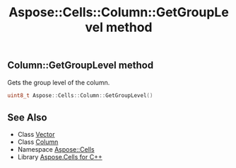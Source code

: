 ﻿---
title: Aspose::Cells::Column::GetGroupLevel method
linktitle: GetGroupLevel
second_title: Aspose.Cells for C++ API Reference
description: 'Aspose::Cells::Column::GetGroupLevel method. Gets the group level of the column in C++.'
type: docs
weight: 900
url: /cpp/aspose.cells/column/getgrouplevel/
---
## Column::GetGroupLevel method


Gets the group level of the column.

```cpp
uint8_t Aspose::Cells::Column::GetGroupLevel()
```

## See Also

* Class [Vector](../../vector/)
* Class [Column](../)
* Namespace [Aspose::Cells](../../)
* Library [Aspose.Cells for C++](../../../)
